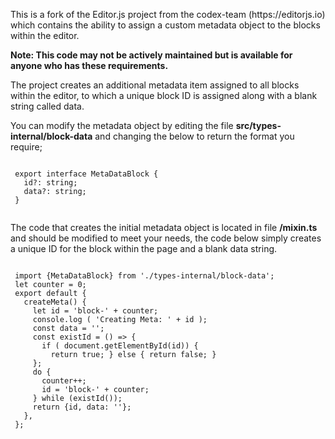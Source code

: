 <p>This is a fork of the Editor.js project from the codex-team (https://editorjs.io) which contains the ability to assign a custom metadata object to the blocks within the editor.</p>

<p><b>Note: This code may not be actively maintained but is available for anyone who has these requirements.</b></p>

<p>The project creates an additional metadata item assigned to all blocks within the editor, to which a unique block ID is assigned along with a blank string called data.</p>

<p>You can modify the metadata object by editing the file <b>src/types-internal/block-data</b> and changing the below to return the format you require;</p>

<pre><code>
 export interface MetaDataBlock {
   id?: string;
   data?: string;
 }
 </code></pre>

 <p>The code that creates the initial metadata object is located in file <b>/mixin.ts</b> and should be modified to meet your needs, the code below simply creates a unique ID for the block within the page and a blank data string.</p>

 <pre><code>
 import {MetaDataBlock} from './types-internal/block-data';
 let counter = 0;
 export default {
   createMeta() {
     let id = 'block-' + counter;
     console.log ( 'Creating Meta: ' + id );
     const data = '';
     const existId = () => {
       if ( document.getElementById(id)) {
         return true; } else { return false; }
     };
     do {
       counter++;
       id = 'block-' + counter;
     } while (existId());
     return {id, data: ''};
   },
 };
 </code></pre>
